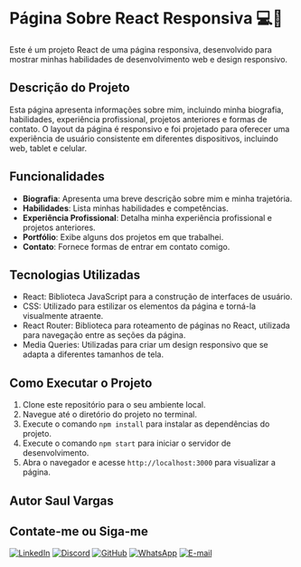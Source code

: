 # Página Sobre React Responsiva 💻📱

Este é um projeto React de uma página responsiva, desenvolvido para mostrar minhas habilidades de desenvolvimento web e design responsivo.

## Descrição do Projeto

Esta página apresenta informações sobre mim, incluindo minha biografia, habilidades, experiência profissional, projetos anteriores e formas de contato. O layout da página é responsivo e foi projetado para oferecer uma experiência de usuário consistente em diferentes dispositivos, incluindo web, tablet e celular.

## Funcionalidades

- **Biografia**: Apresenta uma breve descrição sobre mim e minha trajetória.
- **Habilidades**: Lista minhas habilidades e competências.
- **Experiência Profissional**: Detalha minha experiência profissional e projetos anteriores.
- **Portfólio**: Exibe alguns dos projetos em que trabalhei.
- **Contato**: Fornece formas de entrar em contato comigo.

## Tecnologias Utilizadas

- React: Biblioteca JavaScript para a construção de interfaces de usuário.
- CSS: Utilizado para estilizar os elementos da página e torná-la visualmente atraente.
- React Router: Biblioteca para roteamento de páginas no React, utilizada para navegação entre as seções da página.
- Media Queries: Utilizadas para criar um design responsivo que se adapta a diferentes tamanhos de tela.

## Como Executar o Projeto

1. Clone este repositório para o seu ambiente local.
2. Navegue até o diretório do projeto no terminal.
3. Execute o comando `npm install` para instalar as dependências do projeto.
4. Execute o comando `npm start` para iniciar o servidor de desenvolvimento.
5. Abra o navegador e acesse `http://localhost:3000` para visualizar a página.

## Autor Saul Vargas 

## Contate-me ou Siga-me
[![LinkedIn](https://img.shields.io/badge/LinkedIn-0077B5?style=for-the-badge&logo=linkedin&logoColor=white)](https://www.linkedin.com/in/saul-vargas-68a97347/) 
[![Discord](https://img.shields.io/badge/Discord-7289DA?style=for-the-badge&logo=discord&logoColor=white)](https://discord.com/channels/@saulvargas88/)
[![GitHub](https://img.shields.io/badge/GitHub-100000?style=for-the-badge&logo=github&logoColor=white)](https://github.com/saulvargas88)
[![WhatsApp](https://img.shields.io/badge/WhatsApp-25D366?style=for-the-badge&logo=whatsapp&logoColor=white)](https://wa.me/551985027412)
[![E-mail](https://img.shields.io/badge/-Email-000?style=for-the-badge&logo=microsoft-outlook&logoColor=007BFF)](mailto:saulvargascosta@hotmail.com)
